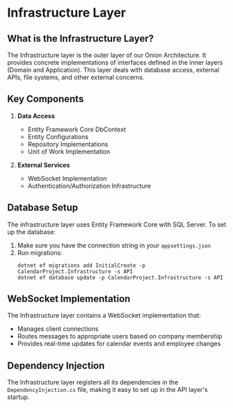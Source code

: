 # Infrastructure Layer

## What is the Infrastructure Layer?

The Infrastructure layer is the outer layer of our Onion Architecture. It provides concrete implementations of interfaces defined in the inner layers (Domain and Application). This layer deals with database access, external APIs, file systems, and other external concerns.

## Key Components

1. **Data Access**
   - Entity Framework Core DbContext
   - Entity Configurations
   - Repository Implementations
   - Unit of Work Implementation

2. **External Services**
   - WebSocket Implementation
   - Authentication/Authorization Infrastructure

## Database Setup

The infrastructure layer uses Entity Framework Core with SQL Server. To set up the database:

1. Make sure you have the connection string in your `appsettings.json`
2. Run migrations:
   ```
   dotnet ef migrations add InitialCreate -p CalendarProject.Infrastructure -s API
   dotnet ef database update -p CalendarProject.Infrastructure -s API
   ```

## WebSocket Implementation

The Infrastructure layer contains a WebSocket implementation that:
- Manages client connections
- Routes messages to appropriate users based on company membership
- Provides real-time updates for calendar events and employee changes

## Dependency Injection

The Infrastructure layer registers all its dependencies in the `DependencyInjection.cs` file, making it easy to set up in the API layer's startup.
